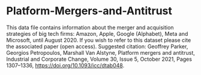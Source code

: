 # Platform-Mergers-and-Antitrust
This data file contains information about the merger and acquisition strategies of big tech firms: Amazon, Apple, Google (Alphabet), Meta and Microsoft, until August 2020.
If you wish to refer to this dataset please cite the associated paper (open access). Suggested citation:
Geoffrey Parker, Georgios Petropoulos, Marshall Van Alstyne, Platform mergers and antitrust, Industrial and Corporate Change, Volume 30, Issue 5, October 2021, Pages 1307–1336, https://doi.org/10.1093/icc/dtab048. 
